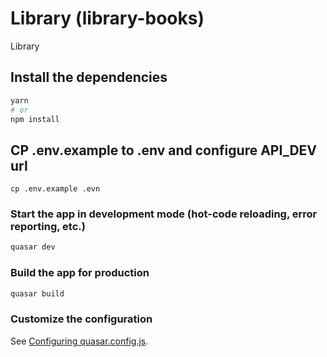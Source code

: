 # Library (library-books)

Library

## Install the dependencies
```bash
yarn
# or
npm install
```
## CP .env.example to .env and configure API_DEV url
```
cp .env.example .evn
```
### Start the app in development mode (hot-code reloading, error reporting, etc.)
```bash
quasar dev
```


### Build the app for production
```bash
quasar build
```

### Customize the configuration
See [Configuring quasar.config.js](https://v2.quasar.dev/quasar-cli-vite/quasar-config-js).
